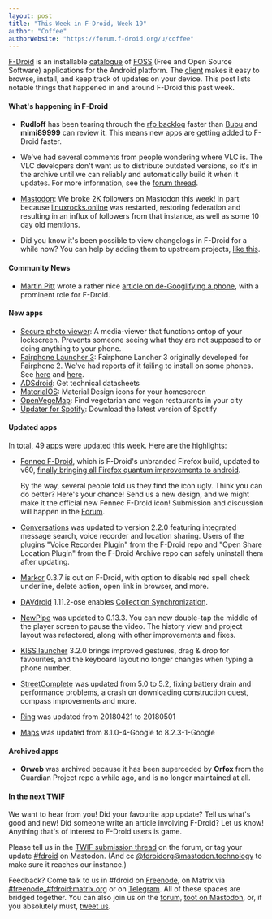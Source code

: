 ```yaml
---
layout: post
title: "This Week in F-Droid, Week 19"
author: "Coffee"
authorWebsite: "https://forum.f-droid.org/u/coffee"
---
```


[F-Droid](https://f-droid.org/) is an installable [catalogue](https://f-droid.org/packages/) of [FOSS](https://en.wikipedia.org/wiki/Free_and_open-source_software) (Free and Open Source Software) applications for the Android platform. The [client](https://f-droid.org/packages/org.fdroid.fdroid/) makes it easy to browse, install, and keep track of updates on your device. This post lists notable things that happened in and around F-Droid this past week.

#### What's happening in F-Droid

* **Rudloff** has been tearing through the [rfp backlog](https://gitlab.com/fdroid/rfp/issues) faster than [Bubu](https://forum.f-droid.org/u/Bubu) and **mimi89999** can review it. This means new apps are getting added to F-Droid faster.

* We've had several comments from people wondering where VLC is. The VLC developers don't want us to distribute outdated versions, so it's in the archive until we can reliably and automatically build it when it updates. For more information, see the [forum thread](https://forum.f-droid.org/t/where-is-the-vlc-app/108).

* [Mastodon](https://joinmastodon.org/): We broke 2K followers on Mastodon this week! In part because [linuxrocks.online](https://linuxrocks.online) was restarted, restoring federation and resulting in an influx of followers from that instance, as well as some 10 day old mentions.

* Did you know it's been possible to view changelogs in F-Droid for a while now? You can help by adding them to upstream projects, [like this](https://github.com/lexica/lexica/tree/master/metadata/android/en-US/changelogs).

#### Community News

* [Martin Pitt](https://piware.de) wrote a rather nice [article on de-Googlifying a phone](https://piware.de/post/2018-05-01-android-degoogle/), with a prominent role for F-Droid.

#### New apps

* [Secure photo viewer](https://f-droid.org/packages/com.gtp.showapicturetoyourfriend/): A media-viewer that functions ontop of your lockscreen. Prevents someone seeing what they are not supposed to or doing anything to your phone.
* [Fairphone Launcher 3](https://f-droid.org/packages/community.fairphone.fplauncher3/): Fairphone Lancher 3 originally developed for Fairphone 2. We've had reports of it failing to install on some phones. See [here](https://gitlab.com/fdroid/fdroiddata/merge_requests/3119) and [here](https://github.com/WeAreFairphone/android_packages_apps_FairphoneLauncher3/issues/6).
* [ADSdroid](https://f-droid.org/packages/hu.vsza.adsdroid/): Get technical datasheets
* [MaterialOS](https://f-droid.org/packages/org.materialos.icons/): Material Design icons for your homescreen
* [OpenVegeMap](https://f-droid.org/packages/pro.rudloff.openvegemap/): Find vegetarian and vegan restaurants in your city
* [Updater for Spotify](https://f-droid.org/packages/ru.ra66it.updaterforspotify/): Download the latest version of Spotify

#### Updated apps

In total, 49 apps were updated this week. Here are the highlights:

* [Fennec F-Droid](https://f-droid.org/packages/org.mozilla.fennec_fdroid/), which is F-Droid's unbranded Firefox build, updated to v60, [finally bringing all Firefox quantum improvements to android](https://www.androidpolice.com/2018/05/04/firefox-60-now-available-finally-brings-quantum-css-engine-android/).

  By the way, several people told us they find the icon ugly. Think you can do better? Here's your chance! Send us a new design, and we might make it the official new Fennec F-Droid icon! Submission and discussion will happen in the [Forum](https://forum.f-droid.org/t/new-icon-for-fennec-f-droid/2810).

* [Conversations](https://f-droid.org/packages/eu.siacs.conversations/) was updated to version 2.2.0 featuring integrated message search, voice recorder and location sharing. Users of the plugins "[Voice Recorder Plugin](https://f-droid.org/packages/eu.siacs.conversations.voicerecorder/)" from the F-Droid repo and "Open Share Location Plugin" from the F-Droid Archive repo can safely uninstall them after updating.

* [Markor](https://f-droid.org/packages/net.gsantner.markor/) 0.3.7 is out on F-Droid, with option to disable red spell check underline, delete action, open link in browser, and more.

* [DAVdroid](https://f-droid.org/packages/at.bitfire.davdroid/) 1.11.2-ose enables [Collection Synchronization](https://forums.bitfire.at/post/467).

* [NewPipe](https://f-droid.org/packages/org.schabi.newpipe/) was updated to 0.13.3. You can now double-tap the middle of the player screen to pause the video. The history view and project layout was refactored, along with other improvements and fixes.

* [KISS launcher](https://f-droid.org/packages/fr.neamar.kiss/) 3.2.0 brings improved gestures, drag & drop for favourites, and the keyboard layout no longer changes when typing a phone number.

* [Street­Complete](https://f-droid.org/packages/de.westnordost.streetcomplete/) was updated from 5.0 to 5.2, fixing battery drain and performance problems, a crash on downloading construction quest, compass improvements and more.

* [Ring](https://f-droid.org/packages/cx.ring/) was updated from 20180421 to 20180501
* [Maps](https://f-droid.org/packages/com.github.axet.maps/) was updated from 8.1.0-4-Google to 8.2.3-1-Google

#### Archived apps

* **Orweb** was archived because it has been superceded by **Orfox** from the Guardian Project repo a while ago, and is no longer maintained at all.

#### In the next TWIF

We want to hear from you! Did your favourite app update? Tell us what's good and new! Did someone write an article involving F-Droid? Let us know! Anything that's of interest to F-Droid users is game.

Please tell us in the [TWIF submission thread](https://forum.f-droid.org/t/twif-submission-thread) on the forum, or tag your update [#fdroid](https://mastodon.technology/tags/fdroid) on Mastodon. (And cc [@fdroidorg@mastodon.technology](https://mastodon.technology/@fdroidorg) to make sure it reaches our instance.)

Feedback? Come talk to us in #fdroid on [Freenode](https://freenode.net/), on Matrix via [#freenode_#fdroid:matrix.org](https://matrix.to/#/#freenode_#fdroid:matrix.org) or on [Telegram](https://t.me/joinchat/AlRQekvjWDTuQrCgMYSNVA). All of these spaces are bridged together. You can also join us on the [forum](https://forum.f-droid.org/), [toot on Mastodon](https://mastodon.technology/@fdroidorg), or, if you absolutely must, [tweet us](https://twitter.com/fdroidorg).
